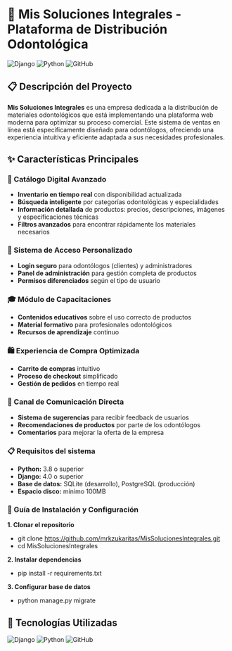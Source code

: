 # 🦷 Mis Soluciones Integrales - Plataforma de Distribución Odontológica

![Django](https://img.shields.io/badge/Django-092E20?style=for-the-badge&logo=django&logoColor=green)
![Python](https://img.shields.io/badge/Python-FFD43B?style=for-the-badge&logo=python&logoColor=blue)
![GitHub](https://img.shields.io/badge/GitHub-100000?style=for-the-badge&logo=github&logoColor=white)

## 📋 Descripción del Proyecto

**Mis Soluciones Integrales** es una empresa dedicada a la distribución de materiales odontológicos que está implementando una plataforma web moderna para optimizar su proceso comercial. Este sistema de ventas en línea está específicamente diseñado para odontólogos, ofreciendo una experiencia intuitiva y eficiente adaptada a sus necesidades profesionales.

## ✨ Características Principales

### 🛒 Catálogo Digital Avanzado
- **Inventario en tiempo real** con disponibilidad actualizada
- **Búsqueda inteligente** por categorías odontológicas y especialidades
- **Información detallada** de productos: precios, descripciones, imágenes y especificaciones técnicas
- **Filtros avanzados** para encontrar rápidamente los materiales necesarios

### 🔐 Sistema de Acceso Personalizado
- **Login seguro** para odontólogos (clientes) y administradores
- **Panel de administración** para gestión completa de productos
- **Permisos diferenciados** según el tipo de usuario

### 🎓 Módulo de Capacitaciones
- **Contenidos educativos** sobre el uso correcto de productos
- **Material formativo** para profesionales odontológicos
- **Recursos de aprendizaje** continuo

### 🛍️ Experiencia de Compra Optimizada
- **Carrito de compras** intuitivo
- **Proceso de checkout** simplificado
- **Gestión de pedidos** en tiempo real

### 💬 Canal de Comunicación Directa
- **Sistema de sugerencias** para recibir feedback de usuarios
- **Recomendaciones de productos** por parte de los odontólogos
- **Comentarios** para mejorar la oferta de la empresa

### 📋 Requisitos del sistema
- **Python:** 3.8 o superior
- **Django:** 4.0 o superior
- **Base de datos:** SQLite (desarrollo), PostgreSQL (producción)
- **Espacio disco:** mínimo 100MB
  
### 🚀 Guía de Instalación y Configuración

**1. Clonar el repositorio**
- git clone https://github.com/mrkzukaritas/MisSolucionesIntegrales.git
- cd MisSolucionesIntegrales

**2. Instalar dependencias**
- pip install -r requirements.txt

**3. Configurar base de datos**
- python manage.py migrate

## 🚀 Tecnologías Utilizadas

![Django](https://img.shields.io/badge/Django-092E20?style=for-the-badge&logo=django&logoColor=green)
![Python](https://img.shields.io/badge/Python-FFD43B?style=for-the-badge&logo=python&logoColor=blue)
![GitHub](https://img.shields.io/badge/GitHub-100000?style=for-the-badge&logo=github&logoColor=white)
